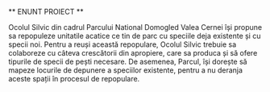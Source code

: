 ** ENUNT PROIECT **

Ocolul Silvic din cadrul Parcului National Domogled Valea Cernei își propune sa repopuleze unitatile acatice ce tin de parc cu speciile deja existente și cu specii noi. Pentru a reuși această repopulare, Ocolul Silvic trebuie sa colaboreze cu câteva crescătorii din apropiere, care sa produca și să ofere tipurile de specii de pești necesare. De asemenea, Parcul, își dorește să mapeze locurile de depunere a speciilor existente, pentru a nu deranja aceste spații în procesul de repopulare.
